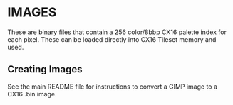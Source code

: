 #  IMAGES
These are binary files that contain a 256 color/8bbp CX16 palette index for each pixel. These can be loaded directly into CX16 Tileset memory and used.

## Creating Images
See the main README file for instructions to convert a GIMP image to a CX16 .bin image.